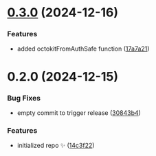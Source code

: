 # [0.3.0](https://github.com/JoshuaKGoldberg/octokit-from-auth/compare/0.2.0...0.3.0) (2024-12-16)

### Features

- added octokitFromAuthSafe function ([17a7a21](https://github.com/JoshuaKGoldberg/octokit-from-auth/commit/17a7a2130af0e136c09b726627b34bdcf0a20cc8))

# 0.2.0 (2024-12-15)

### Bug Fixes

- empty commit to trigger release ([30843b4](https://github.com/JoshuaKGoldberg/octokit-from-auth/commit/30843b4b95cae0fb6a0b8fd51a7fe9c781be4606))

### Features

- initialized repo ✨ ([14c3f22](https://github.com/JoshuaKGoldberg/octokit-from-auth/commit/14c3f22afad4fcc4e98b4bd5d4b4290b039b110b))

